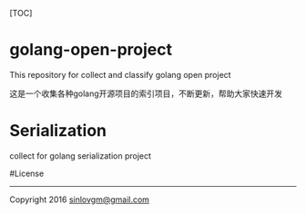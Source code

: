 [TOC]

# golang-open-project

This repository for collect and classify golang open project

这是一个收集各种golang开源项目的索引项目，不断更新，帮助大家快速开发

# Serialization

collect for golang serialization project



#License

---

Copyright 2016 sinlovgm@gmail.com
